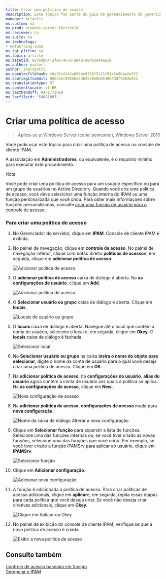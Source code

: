 ```yaml
---
title: Criar uma política de acesso
description: Este tópico faz parte do guia de gerenciamento do gerenciamento de endereço IP (IPAM) no Windows Server 2016.
manager: brianlic
ms.custom: na
ms.prod: windows-server-threshold
ms.reviewer: na
ms.suite: na
ms.technology:
- networking-ipam
ms.tgt_pltfrm: na
ms.topic: article
ms.assetid: 854bd064-2f86-4678-a940-a04b3e48ae10
ms.author: pashort
author: shortpatti
ms.openlocfilehash: c8a97cd145a695bc8755f9111291e5c8bba2e572
ms.sourcegitcommit: 0d0b32c8986ba7db9536e0b8648d4ddf9b03e452
ms.translationtype: MT
ms.contentlocale: pt-BR
ms.lasthandoff: 04/17/2019
ms.locfileid: "59881897"
---
```

# <a name="create-an-access-policy"></a>Criar uma política de acesso

>Aplica-se a: Windows Server (canal semestral), Windows Server 2016

Você pode usar este tópico para criar uma política de acesso no console de cliente IPAM.  
  
A associação em **Administradores**, ou equivalente, é o requisito mínimo para executar este procedimento.  
  
> [!NOTE]  
> Você pode criar uma política de acesso para um usuário específico ou para um grupo de usuários no Active Directory. Quando você cria uma política de acesso, você deve selecionar uma função interna do IPAM ou uma função personalizada que você criou. Para obter mais informações sobre funções personalizadas, consulte [criar uma função de usuário para o controle de acesso](../../technologies/ipam/Create-a-User-Role-for-Access-Control.md).  
  
### <a name="to-create-an-access-policy"></a>Para criar uma política de acesso  
  
1.  No Gerenciador do servidor, clique em **IPAM**. Console de cliente IPAM é exibida.  
  
2.  No painel de navegação, clique em **controle de acesso**. No painel de navegação inferior, clique com botão direito **políticas de acesso**e, em seguida, clique em **adicionar política de acesso**.  
  
    ![Adicionar política de acesso](../../media/Create-an-Access-Policy/ipam_CreateAP_01.jpg)  
  
3.  O **adicionar política de acesso** caixa de diálogo é aberta. Na **as configurações de usuário**, clique em **Add**.  
  
    ![Adicionar política de acesso](../../media/Create-an-Access-Policy/ipam_CreateAP_02.jpg)  
  
4.  O **Selecionar usuário ou grupo** caixa de diálogo é aberta. Clique em **locais**.  
  
    ![Locais de usuário ou grupo](../../media/Create-an-Access-Policy/ipam_CreateAP_03.jpg)  
  
5.  O **locais** caixa de diálogo é aberta. Navegue até o local que contém a conta de usuário, selecione o local e, em seguida, clique em **Okey**. O **locais** caixa de diálogo é fechada.  
  
    ![Selecionar local](../../media/Create-an-Access-Policy/ipam_CreateAP_04.jpg)  
  
6.  No **Selecionar usuário ou grupo** na caixa **insira o nome do objeto para selecionar**, digite o nome da conta de usuário para o qual você deseja criar uma política de acesso. Clique em **OK**.  
  
7.  Na **adicionar política de acesso**, na **configurações do usuário**, **alias do usuário** agora contém a conta de usuário aos quais a política se aplica. Na **as configurações de acesso**, clique em **New**.  
  
    ![Nova configuração de acesso](../../media/Create-an-Access-Policy/ipam_CreateAP_05.jpg)  
  
8.  Na **adicionar política de acesso**, **configurações de acesso** muda para **nova configuração**.  
  
    ![Nome da caixa de diálogo Alterar a nova configuração](../../media/Create-an-Access-Policy/ipam_CreateAP_06.jpg)  
  
9. Clique em **Selecionar função** para expandir a lista de funções. Selecione uma das funções internas ou, se você tiver criado as novas funções, selecione uma das funções que você criou. Por exemplo, se você tiver criado a função IPAMSrv para aplicar ao usuário, clique em **IPAMSrv**.  
  
    ![Selecionar função](../../media/Create-an-Access-Policy/ipam_CreateAP_07.jpg)  
  
10. Clique em **Adicionar configuração**.  
  
    ![Adicionar nova configuração](../../media/Create-an-Access-Policy/ipam_CreateAP_08.jpg)  
  
11. A função é adicionada à política de acesso. Para criar políticas de acesso adicionais, clique em **aplicar**e, em seguida, repita essas etapas para cada política que você deseja criar. Se você não deseja criar diretivas adicionais, clique em **Okey**.  
  
    ![Clique em Aplicar ou Okey](../../media/Create-an-Access-Policy/ipam_CreateAP_09.jpg)  
  
12. No painel de exibição do console de cliente IPAM, verifique se que a nova política de acesso é criada.  
  
    ![Exibir a nova política de acesso](../../media/Create-an-Access-Policy/ipam_CreateAP_09a.jpg)  
  
## <a name="see-also"></a>Consulte também  
[Controle de acesso baseado em função](Role-based-Access-Control.md)  
[Gerenciar o IPAM](Manage-IPAM.md)  
  


